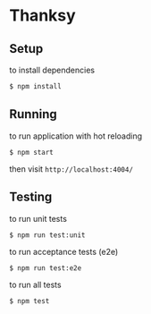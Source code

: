 # Thanksy

## Setup
to install dependencies
```sh
$ npm install
```
## Running
to run application with hot reloading
```
$ npm start
```
then visit `http://localhost:4004/`
## Testing
to run unit tests
```
$ npm run test:unit
```
to run acceptance tests (e2e)
```
$ npm run test:e2e
```
to run all tests
```
$ npm test
```
